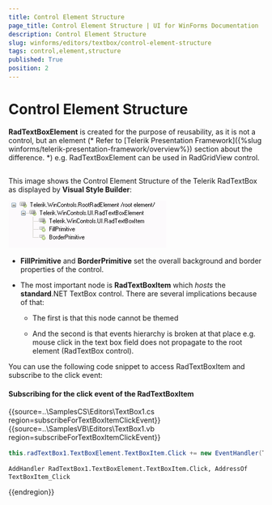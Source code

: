 ```yaml
---
title: Control Element Structure
page_title: Control Element Structure | UI for WinForms Documentation
description: Control Element Structure
slug: winforms/editors/textbox/control-element-structure
tags: control,element,structure
published: True
position: 2
---
```


# Control Element Structure



__RadTextBoxElement__ is created for the purpose of reusability, as it is not a control, but an element (* Refer to [Telerik Presentation Framework]({%slug winforms/telerik-presentation-framework/overview%}) section about the difference. *) e.g. RadTextBoxElement can be used in RadGridView control.
      

## 

This image shows the Control Element Structure of the Telerik RadTextBox as displayed by __Visual Style Builder__:
        
![editors-textbox-control-element-structure 001](images/editors-textbox-control-element-structure001.png)

* __FillPrimitive__ and __BorderPrimitive__ set the overall background and border properties of the control.
            

* The most important node is __RadTextBoxItem__ which *hosts* the __standard__.NET TextBox control. There are several implications because of that:
            

	* The first is that this node cannot be themed

	* And the second is that events hierarchy is broken at that place e.g. mouse click in the text box field does not propagate to the root element (RadTextBox control).
                

You can use the following code snippet to access RadTextBoxItem and subscribe to the click event:

#### Subscribing for the click event of the RadTextBoxItem 

{{source=..\SamplesCS\Editors\TextBox1.cs region=subscribeForTextBoxItemClickEvent}} 
{{source=..\SamplesVB\Editors\TextBox1.vb region=subscribeForTextBoxItemClickEvent}} 

````C#
this.radTextBox1.TextBoxElement.TextBoxItem.Click += new EventHandler(TextBoxItem_Click);

````
````VB.NET
AddHandler RadTextBox1.TextBoxElement.TextBoxItem.Click, AddressOf TextBoxItem_Click

````

{{endregion}} 



